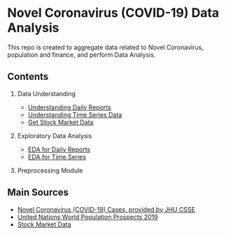 # Novel Coronavirus (COVID-19) Data Analysis

This repo is created to aggregate data related to Novel Coronavirus, population and finance, and perform Data Analysis.

## Contents

1. Data Understanding
    - [Understanding Daily Reports](https://github.com/kaymal/covid-19/blob/master/1-1-data-understanding.ipynb)
    - [Understanding Time Series Data](https://github.com/kaymal/covid-19/blob/master/1-2-data-understanding-time-series.ipynb)
    - [Get Stock Market Data](https://github.com/kaymal/covid-19/blob/master/1-3-finance-data.ipynb)

2. Exploratory Data Analysis
    - [EDA for Daily Reports](https://github.com/kaymal/covid-19/blob/master/2-1-eda.ipynb)
    - [EDA for Time Series](https://github.com/kaymal/covid-19/blob/master/2-2-eda-time-series.ipynb)

3. Preprocessing Module

## Main Sources
- [Novel Coronavirus (COVID-19) Cases, provided by JHU CSSE](https://github.com/CSSEGISandData/COVID-19)
- [United Nations World Population Prospects 2019](https://population.un.org/wpp/)
- [Stock Market Data](https://finance.yahoo.com)
